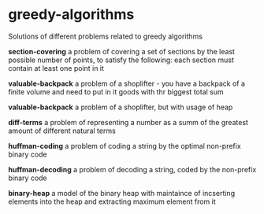 # greedy-algorithms
Solutions of different problems related to greedy algorithms

<b>section-covering</b> a problem of covering a set of sections by the least possible number of points, to satisfy the following: each section must contain at least one point in it

<b>valuable-backpack</b> a problem of a shoplifter - you have a backpack of a finite volume and need to put in it goods with thr biggest total sum

<b>valuable-backpack</b> a problem of a shoplifter, but with usage of heap

<b>diff-terms</b> a problem of representing a number as a summ of the greatest amount of different natural terms

<b>huffman-coding</b> a problem of coding a string by the optimal non-prefix binary code

<b>huffman-decoding</b> a problem of decoding a string, coded by the non-prefix binary code

<b>binary-heap</b> a model of the binary heap with maintaince of incserting elements into the heap and extracting maximum element from it
